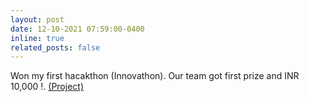 ```yaml
---
layout: post
date: 12-10-2021 07:59:00-0400
inline: true
related_posts: false
---
```


Won my first hacakthon (Innovathon). Our team got first prize and INR 10,000 !. <a href="https://github.com/RishitToteja/TensorGANs_innovathon2021">(Project)</a>
